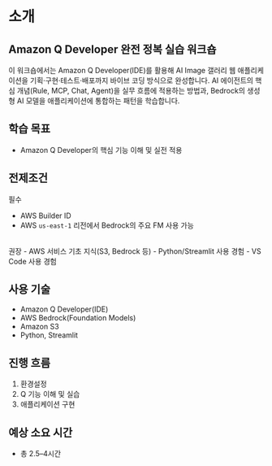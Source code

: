 # 소개
## Amazon Q Developer 완전 정복 실습 워크숍
이 워크숍에서는 Amazon Q Developer(IDE)를 활용해 AI Image 갤러리 웹 애플리케이션을 기획·구현·테스트·배포까지 바이브 코딩 방식으로 완성합니다. AI 에이전트의 핵심 개념(Rule, MCP, Chat, Agent)을 실무 흐름에 적용하는 방법과, Bedrock의 생성형 AI 모델을 애플리케이션에 통합하는 패턴을 학습합니다.

## 학습 목표
- Amazon Q Developer의 핵심 기능 이해 및 실전 적용

## 전제조건
필수
  - AWS Builder ID
  - AWS `us-east-1` 리전에서 Bedrock의 주요 FM 사용 가능
<br>
권장
  - AWS 서비스 기초 지식(S3, Bedrock 등)
  - Python/Streamlit 사용 경험
  - VS Code 사용 경험

## 사용 기술
- Amazon Q Developer(IDE)
- AWS Bedrock(Foundation Models)
- Amazon S3
- Python, Streamlit

## 진행 흐름
1. 환경설정
2. Q 기능 이해 및 실습
3. 애플리케이션 구현

## 예상 소요 시간
- 총 2.5–4시간